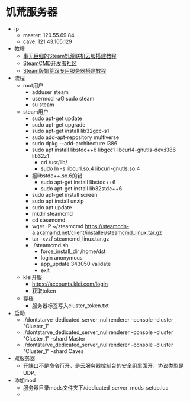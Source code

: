 # 饥荒服务器
- ip
  - master: 120.55.69.84
  - cave: 121.43.105.129
- 教程
  - [事无巨细的Steam饥荒联机云服搭建教程](https://blog.csdn.net/Hydius/article/details/106121931)
  - [SteamCMD开发者社区](https://developer.valvesoftware.com/wiki/SteamCMD)
  - [Steam版饥荒双专用服务器搭建教程](https://blog.csdn.net/XUdashi/article/details/118695063)
- 流程
  - root用户
    - adduser steam
    - usermod -aG sudo steam
    - su steam
  - steam用户
    - sudo apt-get update
    - sudo apt-get upgrade
    - sudo apt-get install lib32gcc-s1
    - sudo add-apt-repository multiverse
    - sudo dpkg --add-architecture i386
    - sudo apt install libstdc++6 libgcc1 libcurl4-gnutls-dev:i386 lib32z1
      - cd /usr/lib/
      - sudo ln -s libcurl.so.4 libcurl-gnutls.so.4
    - 报libstdc++.so.6的错
      - sudo apt-get install libstdc++6 
      - sudo apt-get install lib32stdc++6
    - sudo apt-get install screen
    - sudo apt install unzip
    - sudo apt update
    - mkdir steamcmd
    - cd steamcmd
    - wget -P ~/steamcmd https://steamcdn-a.akamaihd.net/client/installer/steamcmd_linux.tar.gz
    - tar -xvzf steamcmd_linux.tar.gz
    - ./steamcmd.sh
      - force_install_dir /home/dst
      - login anonymous
      - app_update 343050 validate
      - exit
  - klei开服
    - https://accounts.klei.com/login
    - 获取token
  - 存档
    - 服务器标签写入cluster_token.txt
- 启动
  - ./dontstarve_dedicated_server_nullrenderer -console -cluster "Cluster_1"
  - ./dontstarve_dedicated_server_nullrenderer -console -cluster "Cluster_1" -shard Master
  - ./dontstarve_dedicated_server_nullrenderer -console -cluster "Cluster_1" -shard Caves
- 双服务器
  - 开端口不是命令行开，是云服务器控制台的安全组里面开，协议类型是UDP。
- 添加mod
  - 服务器目录mods文件夹下/dedicated_server_mods_setup.lua
  - 